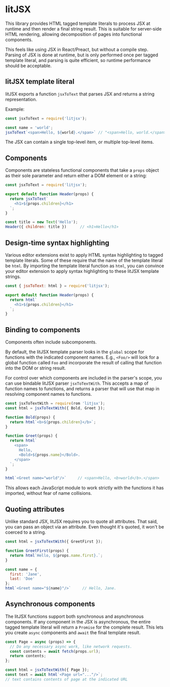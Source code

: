 # litJSX

This library provides HTML tagged template literals to process JSX at runtime and then render a final string result. This is suitable for server-side HTML rendering, allowing decomposition of pages into functional components.

This feels like using JSX in React/Preact, but without a compile step. Parsing of JSX is done at runtime, but is only performed once per tagged template literal, and parsing is quite efficient, so runtime performance should be acceptable.


## litJSX template literal

litJSX exports a function `jsxToText` that parses JSX and returns a string representation.

Example:

```js
const jsxToText = require('litjsx');

const name = 'world';
jsxToText`<span>Hello, ${world}.</span>` // "<span>Hello, world.</span>"
```

The JSX can contain a single top-level item, or multiple top-level items.


## Components

Components are stateless functional components that take a `props` object as their sole parameter and return either a DOM element or a string:

```js
const jsxToText = require('litjsx');

export default function Header(props) {
  return jsxToText`
    <h1>${props.children}</h1>
  `;
}

const title = new Text('Hello');
Header({ children: title })      // <h1>Hello</h1> 
```


## Design-time syntax highlighting

Various editor extensions exist to apply HTML syntax highlighting to tagged template literals. Some of these require that the name of the template literal be `html`. By importing the template literal function as `html`, you can convince your editor extension to apply syntax highlighting to these litJSX template strings.

```js
const { jsxToText: html } = require('litjsx');

export default function Header(props) {
  return html`
    <h1>${props.children}</h1>
  `;
}
```


## Binding to components

Components often include subcomponents.

By default, the litJSX template parser looks in the `global` scope for functions with the indicated component names. E.g., `<Foo/>` will look for a global function called `Foo` and incorporate the result of calling that function into the DOM or string result.

For control over which components are included in the parser's scope, you can use bindable litJSX parser `jsxToTextWith`. This accepts a map of function names to functions, and returns a parser that will use that map in resolving component names to functions.

```js
const jsxToTextWith = require(rom 'litjsx');
const html = jsxToTextWith({ Bold, Greet });

function Bold(props) {
  return html`<b>${props.children}</b>`;
}

function Greet(props) {
  return html`
    <span>
      Hello,
      <Bold>${props.name}</Bold>.
    </span>
  `;
}

html`<Greet name="world"/>`     // <span>Hello, <b>world</b>.</span>
```

This allows each JavaScript module to work strictly with the functions it has imported, without fear of name collisions.


## Quoting attributes

Unlike standard JSX, litJSX requires you to quote all attributes. That said, you can pass an object via an attribute. Even thought it's quoted, it won't be coerced to a string.

```js
const html = jsxToTextWith({ GreetFirst });

function GreetFirst(props) {
  return html`Hello, ${props.name.first}.`;
}

const name = {
  first: 'Jane',
  last: 'Doe'
};
html`<Greet name="${name}"/>`     // Hello, Jane.
```


## Asynchronous components

The litJSX functions support both synchronous and asynchronous components. If any component in the JSX is asynchronous, the entire tagged template literal will return a `Promise` for the complete result. This lets you create `async` components and `await` the final template result.

```js
const Page = async (props) => {
  // Do any necessary async work, like network requests.
  const contents = await fetch(props.url);
  return contents;
};

const html = jsxToTextWith({ Page });
const text = await html`<Page url="..."/>`;
// text contains contents of page at the indicated URL
```
